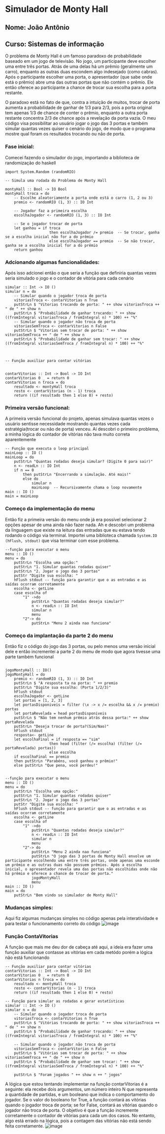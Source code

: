 # Simulador de Monty Hall
## Nome: João Antônio
## Curso: Sistemas de informação

O problema de Monty Hall é um famoso paradoxo de probabilidade baseado em um jogo de televisão. No jogo, um participante deve escolher uma entre três portas. Atrás de uma delas há um prêmio (geralmente um carro), enquanto as outras duas escondem algo indesejado (como cabras). Após o participante escolher uma porta, o apresentador (que sabe onde está o prêmio) abre uma das outras portas que não contém o prêmio. Ele então oferece ao participante a chance de trocar sua escolha para a porta restante.

O paradoxo está no fato de que, contra a intuição de muitos, trocar de porta aumenta a probabilidade de ganhar de 1/3 para 2/3, pois a porta original tem apenas 1/3 de chance de conter o prêmio, enquanto a outra porta restante concentra 2/3 de chance após a revelação da porta vazia.
O meu código visa possibilitar ao usuário jogar o jogo das 3 portas e também simular quantas vezes quiser o cenário do jogo, de modo que o programa mostre qual foram os resultados trocando ou não de porta.


### Fase inicial: 

Comecei fazendo o simulador do jogo, importando a biblioteca de randomização do haskell

~~~
import System.Random (randomRIO)
	
-- Simula uma rodada do Problema de Monty Hall

montyHall :: Bool -> IO Bool
montyHall troca = do
    -- Escolhe aleatoriamente a porta onde está o carro (1, 2 ou 3)
    premio <- randomRIO (1, 3) :: IO Int
    
    -- Jogador faz a primeira escolha
    escolhaJogador <- randomRIO (1, 3) :: IO Int
    
    -- Se o jogador trocar de porta
    let ganhou = if troca
                    then escolhaJogador /= premio  -- Se trocar, ganha se a escolha inicial não for a do prêmio
                    else escolhaJogador == premio  -- Se não trocar, ganha se a escolha inicial for a do prêmio
    return ganhou
  ~~~


### Adcionando algumas funcionalidades:

Após isso adcionei então o que seria a função que definiria quantas vezes seria simulado o jogo e o contador de vitória para cada cenário


~~~
simular :: Int -> IO ()
simular n = do
    -- Simular quando o jogador troca de porta
    vitoriasTroca <- contarVitorias n True
    putStrLn $ "Vitorias trocando de porta: " ++ show vitoriasTroca ++ " de " ++ show n
    putStrLn $ "Probabilidade de ganhar trocando: " ++ show ((fromIntegral vitoriasTroca / fromIntegral n) * 100) ++ "%"
    -- Simular quando o jogador não troca de porta
    vitoriasSemTroca <- contarVitorias n False
    putStrLn $ "Vitorias sem trocar de porta: " ++ show vitoriasSemTroca ++ " de " ++ show n
    putStrLn $ "Probabilidade de ganhar sem trocar: " ++ show ((fromIntegral vitoriasSemTroca / fromIntegral n) * 100) ++ "%"



-- Função auxiliar para contar vitórias


contarVitorias :: Int -> Bool -> IO Int
contarVitorias 0 _ = return 0
contarVitorias n troca = do
    resultado <- montyHall troca
    resto <- contarVitorias (n - 1) troca
    return ((if resultado then 1 else 0) + resto)
~~~

### Primeira versão funcional:

A primeira versão funcional do projeto, apenas simulava quantas vezes o usuário sentisse necessidade mostrando quantas vezes cada estratégia(trocar ou não de porta) venceu. Aí descobri o primeiro problema, a minha lógica do contador de vitórias não tava muito correta aparentemente

~~~
-- Função que executa o loop principal
mainLoop :: IO ()
mainLoop = do
    putStrLn "Quantas rodadas deseja simular? (Digite 0 para sair)"
    n <- readLn :: IO Int
    if n == 0
        then putStrLn "Encerrando a simulação. Até mais!"
        else do
            simular n
            mainLoop  -- Recursivamente chama o loop novamente
main :: IO ()
main = mainLoop

~~~


### Começo da implementação do menu

Então fiz a primeira versão do menu onde já era possível selecionar 2 opções apesar de uma ainda não fazer nada. Ah e descobri um problema da linguagem que existe na leitura das entradas que eu estava tendo rodando o código via terminal. Importei uma biblioteca chamada `System.IO (hFlush, stdout)` que visa terminar com esse problema.


~~~
--função para executar o menu
menu :: IO ()
menu = do
    putStrLn "Escolha uma opção:"
    putStrLn "1. Simular quantas rodadas quiser"
    putStrLn "2. Jogar o jogo das 3 portas"
    putStr "Digite sua escolha: "
    hFlush stdout -- função para garantir que o as entradas e as saídas ocorram corretamente
    escolha <- getLine
    case escolha of
        "1" ->do
            putStrLn "Quantas rodadas deseja simular?"
            n <- readLn :: IO Int
            simular n
            menu
        "2"-> do 
            putStrLn "Menu 2 ainda nao funciona"

~~~


### Começo da implantação da parte 2 do menu

Então fiz o código do jogo das 3 portas, ou pelo menos uma versão inicial dele e então incrementei a parte 2 do menu de modo que agora tivesse uma parte também funcional

~~~

jogoMontyHall :: IO()
jogoMontyHall = do
    premio <- randomRIO (1, 3) :: IO Int
    putStrLn $ "A resposta ta na porta: " ++ premio
    putStrLn "Digite sua escolha: (Porta 1/2/3)"
    hFlush stdout
    escolhaJogador <- getLine
    let portas = [1, 2, 3]
    let portasDisponiveis = filter (\x -> x /= escolha && x /= premio) portas
    let portaRevelada = head portasDisponiveis
    putStrLn $ "Não tem nenhum prêmio atrás dessa porta:" ++ show portaRevelada
    putStrLn "Deseja trocar de porta?(Sim/Nao)"
    hFlush stdout
    resposta<- getLine
    let escolhaFinal = if resposta == "sim"
                    then head (filter (/= escolha) (filter (/= portaRevelada) portas))  
                    else escolha  
    if escolhaFinal == premio
    then putStrLn "Parabéns, você ganhou o prêmio!"
    else putStrLn "Que pena, você perdeu!"

~~~
~~~

--função para executar o menu
menu :: IO ()
menu = do
    putStrLn "Escolha uma opção:"
    putStrLn "1. Simular quantas rodadas quiser"
    putStrLn "2. Jogar o jogo das 3 portas"
    putStr "Digite sua escolha: "
    hFlush stdout -- função para garantir que o as entradas e as saídas ocorram corretamente
    escolha <- getLine
    case escolha of
        "1" ->do
            putStrLn "Quantas rodadas deseja simular?"
            n <- readLn :: IO Int
            simular n
            menu
        "2"-> do 
            putStrLn "Menu 2 ainda nao funciona"
            putStrLn "O jogo das 3 portas de Monty Hall envolve um participante escolhendo uma entre três portas, onde apenas uma esconde um prêmio e as outras duas não possuem prêmios. Após a escolha inicial, o apresentador revela uma das portas não escolhidas onde não há prêmio e oferece a chance de trocar de porta."
            jogoMontyHall
            menu
main :: IO ()
main = do
    putStrLn "Bem vindo so simulador de Monty Hall"
~~~

  
### Mudanças simples:

Aqui fiz algumas mudanças simples no código apenas pela interatividade e para testar o funcionamento correto do código
![image](https://github.com/user-attachments/assets/7cc0e4c2-8b4c-4693-a847-b459d5a6367e)

### Função ContaVitorias

A função que mais me deu dor de cabeça até aqui, a ideia era fazer uma função auxiliar que contasse as vitórias em cada metódo porém a lógica não está funcionando

~~~
-- Função auxiliar para contar vitórias
contarVitorias :: Int -> Bool -> IO Int
contarVitorias 0 _ = return 0
contarVitorias n troca = do
    resultado <- montyHall troca
    resto <- contarVitorias (n - 1) troca
    return ((if resultado then 1 else 0) + resto)

-- Função para simular as rodadas e gerar estatísticas
simular :: Int -> IO ()
simular n = do
    -- Simular quando o jogador troca de porta
    vitoriasTroca <- contarVitorias n True
    putStrLn $ "Vitórias trocando de porta: " ++ show vitoriasTroca ++ " de " ++ show n
    putStrLn $ "Probabilidade de ganhar trocando: " ++ show ((fromIntegral vitoriasTroca / fromIntegral n) * 100) ++ "%"

    -- Simular quando o jogador não troca de porta
    vitoriasSemTroca <- contarVitorias n False
    putStrLn $ "Vitórias sem trocar de porta: " ++ show vitoriasSemTroca ++ " de " ++ show n
    putStrLn $ "Probabilidade de ganhar sem trocar: " ++ show ((fromIntegral vitoriasSemTroca / fromIntegral n) * 100) ++ "%"

    putStrLn $ "Foram jogados " ++ show n ++ " jogos"
~~~
A lógica que estou tentando implementar na função contarVitorias é a seguinte: ela recebe dois argumentos, um número inteiro N que representa a quantidade de partidas, e um booleano que indica o comportamento do jogador. Se o valor do booleano for True, a função contará as vitórias quando o jogador troca de porta; se for False, contará as vitórias quando o jogador não troca de porta. O objetivo é que a função incremente corretamente o contador de vitórias para cada um dos casos. No entanto, algo está errado na lógica, pois a contagem das vitórias não está sendo feita corretamente.
![image](https://github.com/user-attachments/assets/d3832cc1-1d53-48a4-aa8c-df7528da2354)


